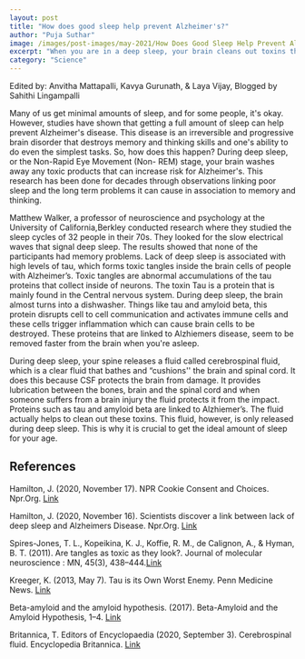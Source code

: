 ```yaml
---
layout: post
title: "How does good sleep help prevent Alzheimer's?"
author: "Puja Suthar"
image: /images/post-images/may-2021/How Does Good Sleep Help Prevent Alzheimers.png
excerpt: "When you are in a deep sleep, your brain cleans out toxins that can contribute to the risk of getting Alzheimer’s. One day of no sleep or irregular sleep can disrupt this beneficial cycle of 'brainwashing.'"
category: "Science"
---
```


Edited by: Anvitha Mattapalli, Kavya Gurunath, & Laya Vijay, Blogged by Sahithi Lingampalli

Many of us get minimal amounts of sleep, and for some people, it's okay. However, studies have shown that getting a full amount of sleep can help prevent Alzheimer's disease. This disease is an irreversible and progressive brain disorder that destroys memory and thinking skills and one's ability to do even the simplest tasks.  So, how does this happen? During deep sleep, or the Non-Rapid Eye Movement (Non- REM) stage, your brain washes away any toxic products that can increase risk for Alzheimer's. This research has been done for decades through observations linking poor sleep and the long term problems it can cause in association to memory and thinking.  

Matthew Walker, a professor of neuroscience and psychology at the University of California,Berkley conducted research where they studied the sleep cycles of 32 people in their 70s. They looked for the slow electrical waves that signal deep sleep. The results showed that none of the participants had memory problems.  Lack of deep sleep is associated with high levels of tau, which forms toxic tangles inside the brain cells of people with Alzheimer’s. Toxic tangles are abnormal accumulations of the tau proteins that collect inside of neurons. The toxin Tau is a protein that is mainly found in the Central nervous system. During deep sleep, the brain almost turns into a dishwasher. Things like tau and amyloid beta, this protein disrupts cell to cell communication and activates immune cells and these cells trigger inflammation which can cause brain cells to be destroyed. These proteins that are linked to Alzhiemers disease, seem to be removed faster from the brain when you're asleep. 

During deep sleep, your spine releases a fluid called cerebrospinal fluid, which is a clear fluid that bathes and “cushions'' the brain and spinal cord. It does this because CSF protects the brain from damage. It provides lubrication between the bones, brain and the spinal cord and when someone suffers from a brain injury the fluid protects it from the impact. Proteins such as tau and amyloid beta are linked to Alzhiemer’s. The fluid actually helps to clean out these toxins. This fluid, however, is only released during deep sleep. This is why it is crucial to get the ideal amount of sleep for your age. 


## References 
Hamilton, J. (2020, November 17). NPR Cookie Consent and Choices. Npr.Org. [Link](https://www.npr.org/sections/health-shots/2020/11/17/935519117/deep-sleep-protects-against-alzheimers-growing-evidence-shows#:~:text=Deep%20Sleep%20Protects%20Against%20Alzheimer%27s%2C%20Growing%20Evidence%20Shows,-Listen%20Listen&text=Derman%2FGetty%20Images-,Researchers%20are%20learning%20that%20there%20is%20a%20significant%20relationship,and%20dementia%2C%20particularly%20Alzheimer%27s%20disease.&text=During%20deep%20sleep%2C%20the%20brain,the%20risk%20for%20Alzheimer%27s%20disease.)

Hamilton, J. (2020, November 16). Scientists discover a link between lack of deep sleep and Alzheimers Disease. Npr.Org. [Link](https://www.npr.org/2020/11/16/935475284/scientists-discover-a-link-between-lack-of-deep-sleep-and-alzheimers-disease)
 
Spires-Jones, T. L., Kopeikina, K. J., Koffie, R. M., de Calignon, A., & Hyman, B. T. (2011). Are tangles as toxic as they look?. Journal of molecular neuroscience : MN, 45(3), 438–444.[Link](https://doi.org/10.1007/s12031-011-9566-7)
 
Kreeger, K. (2013, May 7). Tau is its Own Worst Enemy. Penn Medicine News. [Link](https://www.google.com/url?q=https://www.pennmedicine.org/news/news-blog/2013/may/tau-is-its-own-worst-enemy&sa=D&source=editors&ust=1621532951649000&usg=AOvVaw3fEWAq10SbCQoWDUBWnFzw)

Beta-amyloid and the amyloid hypothesis. (2017). Beta-Amyloid and the Amyloid Hypothesis, 1–4. [Link](https://www.alz.org/national/documents/topicsheet_betaamyloid.pdf)

Britannica, T. Editors of Encyclopaedia (2020, September 3). Cerebrospinal fluid. Encyclopedia Britannica. [Link](https://www.britannica.com/science/cerebrospinal-fluid)
